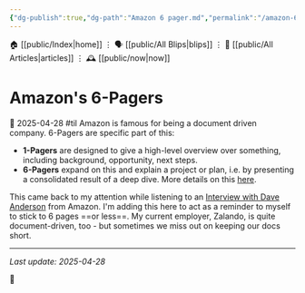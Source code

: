 ```yaml
---
{"dg-publish":true,"dg-path":"Amazon 6 pager.md","permalink":"/amazon-6-pager/","title":"Amazon's 6-Pagers"}
---
```


🏠 [[public/Index\|home]]  ⋮ 🗣️ [[public/All Blips\|blips]] ⋮  📝 [[public/All Articles\|articles]]  ⋮ 🕰️ [[public/now\|now]]
# Amazon's 6-Pagers
📆 2025-04-28
#til
Amazon is famous for being a document driven company. 6-Pagers are specific part of this:
- **1-Pagers** are designed to give a high-level overview over something, including background, opportunity, next steps.
- **6-Pagers** expand on this and explain a project or plan, i.e. by presenting a consolidated result of a deep dive.
More details on this [here](https://www.larksuite.com/en_us/blog/amazon-6-pager).

This came back to my attention while listening to an [Interview with Dave Anderson](https://newsletter.pragmaticengineer.com/p/working-at-amazon-as-a-software-engineer) from Amazon. I'm adding this here to act as a reminder to myself to stick to 6 pages ==or less==. My current employer, Zalando, is quite document-driven, too - but sometimes we miss out on keeping our docs short.

- - -
 _Last update: 2025-04-28_

👾
